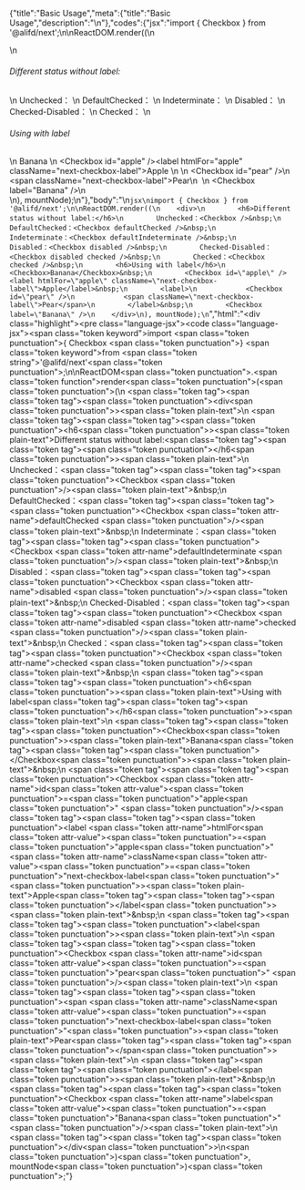 {"title":"Basic Usage","meta":{"title":"Basic Usage","description":"\n"},"codes":{"jsx":"import { Checkbox } from '@alifd/next';\n\nReactDOM.render((\n    <div>\n        <h6>Different status without label:</h6>\n        Unchecked：<Checkbox />&nbsp;\n        DefaultChecked：<Checkbox defaultChecked />&nbsp;\n        Indeterminate：<Checkbox defaultIndeterminate />&nbsp;\n        Disabled：<Checkbox disabled />&nbsp;\n        Checked-Disabled：<Checkbox disabled checked />&nbsp;\n        Checked：<Checkbox checked />&nbsp;\n        <h6>Using with label</h6>\n        <Checkbox>Banana</Checkbox>&nbsp;\n        <Checkbox id=\"apple\" /><label htmlFor=\"apple\" className=\"next-checkbox-label\">Apple</label>&nbsp;\n        <label>\n            <Checkbox id=\"pear\" />\n            <span className=\"next-checkbox-label\">Pear</span>\n        </label>&nbsp;\n        <Checkbox label=\"Banana\" />\n    </div>\n), mountNode);\n"},"body":"\n````jsx\nimport { Checkbox } from '@alifd/next';\n\nReactDOM.render((\n    <div>\n        <h6>Different status without label:</h6>\n        Unchecked：<Checkbox />&nbsp;\n        DefaultChecked：<Checkbox defaultChecked />&nbsp;\n        Indeterminate：<Checkbox defaultIndeterminate />&nbsp;\n        Disabled：<Checkbox disabled />&nbsp;\n        Checked-Disabled：<Checkbox disabled checked />&nbsp;\n        Checked：<Checkbox checked />&nbsp;\n        <h6>Using with label</h6>\n        <Checkbox>Banana</Checkbox>&nbsp;\n        <Checkbox id=\"apple\" /><label htmlFor=\"apple\" className=\"next-checkbox-label\">Apple</label>&nbsp;\n        <label>\n            <Checkbox id=\"pear\" />\n            <span className=\"next-checkbox-label\">Pear</span>\n        </label>&nbsp;\n        <Checkbox label=\"Banana\" />\n    </div>\n), mountNode);\n````","html":"<script>(function(){\"use strict\";\n\nvar _next = require(\"@alifd/next\");\n\nReactDOM.render(React.createElement(\n    \"div\",\n    null,\n    React.createElement(\n        \"h6\",\n        null,\n        \"Different status without label:\"\n    ),\n    \"Unchecked\\uFF1A\",\n    React.createElement(_next.Checkbox, null),\n    \"\\xA0 DefaultChecked\\uFF1A\",\n    React.createElement(_next.Checkbox, { defaultChecked: true }),\n    \"\\xA0 Indeterminate\\uFF1A\",\n    React.createElement(_next.Checkbox, { defaultIndeterminate: true }),\n    \"\\xA0 Disabled\\uFF1A\",\n    React.createElement(_next.Checkbox, { disabled: true }),\n    \"\\xA0 Checked-Disabled\\uFF1A\",\n    React.createElement(_next.Checkbox, { disabled: true, checked: true }),\n    \"\\xA0 Checked\\uFF1A\",\n    React.createElement(_next.Checkbox, { checked: true }),\n    \"\\xA0\",\n    React.createElement(\n        \"h6\",\n        null,\n        \"Using with label\"\n    ),\n    React.createElement(\n        _next.Checkbox,\n        null,\n        \"Banana\"\n    ),\n    \"\\xA0\",\n    React.createElement(_next.Checkbox, { id: \"apple\" }),\n    React.createElement(\n        \"label\",\n        { htmlFor: \"apple\", className: \"next-checkbox-label\" },\n        \"Apple\"\n    ),\n    \"\\xA0\",\n    React.createElement(\n        \"label\",\n        null,\n        React.createElement(_next.Checkbox, { id: \"pear\" }),\n        React.createElement(\n            \"span\",\n            { className: \"next-checkbox-label\" },\n            \"Pear\"\n        )\n    ),\n    \"\\xA0\",\n    React.createElement(_next.Checkbox, { label: \"Banana\" })\n), mountNode);})()</script><div class=\"highlight\"><pre class=\"language-jsx\"><code class=\"language-jsx\"><span class=\"token keyword\">import</span> <span class=\"token punctuation\">{</span> Checkbox <span class=\"token punctuation\">}</span> <span class=\"token keyword\">from</span> <span class=\"token string\">'@alifd/next'</span><span class=\"token punctuation\">;</span>\n\nReactDOM<span class=\"token punctuation\">.</span><span class=\"token function\">render</span><span class=\"token punctuation\">(</span><span class=\"token punctuation\">(</span>\n    <span class=\"token tag\"><span class=\"token tag\"><span class=\"token punctuation\">&lt;</span>div</span><span class=\"token punctuation\">></span></span><span class=\"token plain-text\">\n        </span><span class=\"token tag\"><span class=\"token tag\"><span class=\"token punctuation\">&lt;</span>h6</span><span class=\"token punctuation\">></span></span><span class=\"token plain-text\">Different status without label:</span><span class=\"token tag\"><span class=\"token tag\"><span class=\"token punctuation\">&lt;/</span>h6</span><span class=\"token punctuation\">></span></span><span class=\"token plain-text\">\n        Unchecked：</span><span class=\"token tag\"><span class=\"token tag\"><span class=\"token punctuation\">&lt;</span>Checkbox</span> <span class=\"token punctuation\">/></span></span><span class=\"token plain-text\">&amp;nbsp;\n        DefaultChecked：</span><span class=\"token tag\"><span class=\"token tag\"><span class=\"token punctuation\">&lt;</span>Checkbox</span> <span class=\"token attr-name\">defaultChecked</span> <span class=\"token punctuation\">/></span></span><span class=\"token plain-text\">&amp;nbsp;\n        Indeterminate：</span><span class=\"token tag\"><span class=\"token tag\"><span class=\"token punctuation\">&lt;</span>Checkbox</span> <span class=\"token attr-name\">defaultIndeterminate</span> <span class=\"token punctuation\">/></span></span><span class=\"token plain-text\">&amp;nbsp;\n        Disabled：</span><span class=\"token tag\"><span class=\"token tag\"><span class=\"token punctuation\">&lt;</span>Checkbox</span> <span class=\"token attr-name\">disabled</span> <span class=\"token punctuation\">/></span></span><span class=\"token plain-text\">&amp;nbsp;\n        Checked-Disabled：</span><span class=\"token tag\"><span class=\"token tag\"><span class=\"token punctuation\">&lt;</span>Checkbox</span> <span class=\"token attr-name\">disabled</span> <span class=\"token attr-name\">checked</span> <span class=\"token punctuation\">/></span></span><span class=\"token plain-text\">&amp;nbsp;\n        Checked：</span><span class=\"token tag\"><span class=\"token tag\"><span class=\"token punctuation\">&lt;</span>Checkbox</span> <span class=\"token attr-name\">checked</span> <span class=\"token punctuation\">/></span></span><span class=\"token plain-text\">&amp;nbsp;\n        </span><span class=\"token tag\"><span class=\"token tag\"><span class=\"token punctuation\">&lt;</span>h6</span><span class=\"token punctuation\">></span></span><span class=\"token plain-text\">Using with label</span><span class=\"token tag\"><span class=\"token tag\"><span class=\"token punctuation\">&lt;/</span>h6</span><span class=\"token punctuation\">></span></span><span class=\"token plain-text\">\n        </span><span class=\"token tag\"><span class=\"token tag\"><span class=\"token punctuation\">&lt;</span>Checkbox</span><span class=\"token punctuation\">></span></span><span class=\"token plain-text\">Banana</span><span class=\"token tag\"><span class=\"token tag\"><span class=\"token punctuation\">&lt;/</span>Checkbox</span><span class=\"token punctuation\">></span></span><span class=\"token plain-text\">&amp;nbsp;\n        </span><span class=\"token tag\"><span class=\"token tag\"><span class=\"token punctuation\">&lt;</span>Checkbox</span> <span class=\"token attr-name\">id</span><span class=\"token attr-value\"><span class=\"token punctuation\">=</span><span class=\"token punctuation\">\"</span>apple<span class=\"token punctuation\">\"</span></span> <span class=\"token punctuation\">/></span></span><span class=\"token tag\"><span class=\"token tag\"><span class=\"token punctuation\">&lt;</span>label</span> <span class=\"token attr-name\">htmlFor</span><span class=\"token attr-value\"><span class=\"token punctuation\">=</span><span class=\"token punctuation\">\"</span>apple<span class=\"token punctuation\">\"</span></span> <span class=\"token attr-name\">className</span><span class=\"token attr-value\"><span class=\"token punctuation\">=</span><span class=\"token punctuation\">\"</span>next-checkbox-label<span class=\"token punctuation\">\"</span></span><span class=\"token punctuation\">></span></span><span class=\"token plain-text\">Apple</span><span class=\"token tag\"><span class=\"token tag\"><span class=\"token punctuation\">&lt;/</span>label</span><span class=\"token punctuation\">></span></span><span class=\"token plain-text\">&amp;nbsp;\n        </span><span class=\"token tag\"><span class=\"token tag\"><span class=\"token punctuation\">&lt;</span>label</span><span class=\"token punctuation\">></span></span><span class=\"token plain-text\">\n            </span><span class=\"token tag\"><span class=\"token tag\"><span class=\"token punctuation\">&lt;</span>Checkbox</span> <span class=\"token attr-name\">id</span><span class=\"token attr-value\"><span class=\"token punctuation\">=</span><span class=\"token punctuation\">\"</span>pear<span class=\"token punctuation\">\"</span></span> <span class=\"token punctuation\">/></span></span><span class=\"token plain-text\">\n            </span><span class=\"token tag\"><span class=\"token tag\"><span class=\"token punctuation\">&lt;</span>span</span> <span class=\"token attr-name\">className</span><span class=\"token attr-value\"><span class=\"token punctuation\">=</span><span class=\"token punctuation\">\"</span>next-checkbox-label<span class=\"token punctuation\">\"</span></span><span class=\"token punctuation\">></span></span><span class=\"token plain-text\">Pear</span><span class=\"token tag\"><span class=\"token tag\"><span class=\"token punctuation\">&lt;/</span>span</span><span class=\"token punctuation\">></span></span><span class=\"token plain-text\">\n        </span><span class=\"token tag\"><span class=\"token tag\"><span class=\"token punctuation\">&lt;/</span>label</span><span class=\"token punctuation\">></span></span><span class=\"token plain-text\">&amp;nbsp;\n        </span><span class=\"token tag\"><span class=\"token tag\"><span class=\"token punctuation\">&lt;</span>Checkbox</span> <span class=\"token attr-name\">label</span><span class=\"token attr-value\"><span class=\"token punctuation\">=</span><span class=\"token punctuation\">\"</span>Banana<span class=\"token punctuation\">\"</span></span> <span class=\"token punctuation\">/></span></span><span class=\"token plain-text\">\n    </span><span class=\"token tag\"><span class=\"token tag\"><span class=\"token punctuation\">&lt;/</span>div</span><span class=\"token punctuation\">></span></span>\n<span class=\"token punctuation\">)</span><span class=\"token punctuation\">,</span> mountNode<span class=\"token punctuation\">)</span><span class=\"token punctuation\">;</span></code></pre></div>"}